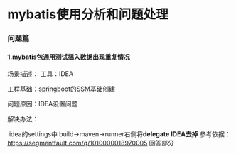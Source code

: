 # mybatis使用分析和问题处理

### 问题篇

#### 1.mybatis包通用测试插入数据出现重复情况

场景描述：
工具：IDEA

工程基础：springboot的SSM基础创建

问题原因：IDEA设置问题

解决办法：

​	idea的settings中 build->maven->runner右侧将**delegate IDEA去掉**
参考依据：https://segmentfault.com/q/1010000018970005 回答部分












